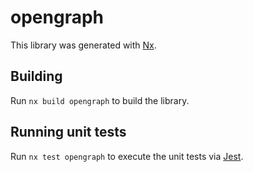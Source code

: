 # opengraph

This library was generated with [Nx](https://nx.dev).

## Building

Run `nx build opengraph` to build the library.

## Running unit tests

Run `nx test opengraph` to execute the unit tests via [Jest](https://jestjs.io).
